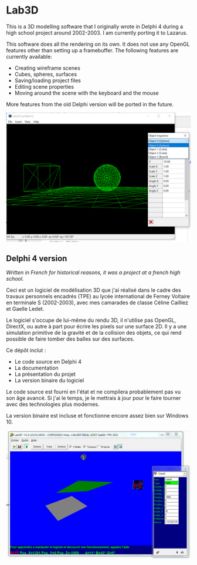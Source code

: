 Lab3D
=====

This is a 3D modelling software that I originally wrote in Delphi 4
during a high school project around 2002-2003. I am currently porting it
to Lazarus.

This software does all the rendering on its own. It does not use any
OpenGL features other than setting up a framebuffer. The following
features are currently available:

- Creating wireframe scenes
- Cubes, spheres, surfaces
- Saving/loading project files
- Editing scene properties
- Moving around the scene with the keyboard and the mouse

More features from the old Delphi version will be ported in the future.

![Screenshot](images/screenshot-lazarus.png)


Delphi 4 version
----------------

*Written in French for historical reasons, it was a project
at a french high school.*

Ceci est un logiciel de modélisation 3D que j'ai réalisé dans le cadre
des travaux personnels encadrés (TPE) au lycée international de
Ferney Voltaire en terminale S (2002-2003), avec mes camarades de classe
Céline Cailliez et Gaelle Ledet.

Le logiciel s'occupe de lui-même du rendu 3D, il n'utilise pas
OpenGL, DirectX, ou autre à part pour écrire les pixels sur une
surface 2D. Il y a une simulation primitive de la gravité et de la
collision des objets, ce qui rend possible de faire tomber des balles
sur des surfaces.

Ce dépôt inclut :
- Le code source en Delphi 4
- La documentation
- La présentation du projet
- La version binaire du logiciel

Le code source est fourni en l'état et ne compilera probablement
pas vu son âge avancé. Si j'ai le temps, je le mettrais à jour pour le
faire tourner avec des technologies plus modernes.

La version binaire est incluse et fonctionne encore assez bien sur
Windows 10.

![Capture d'écran](images/screenshot-delphi4.png)
